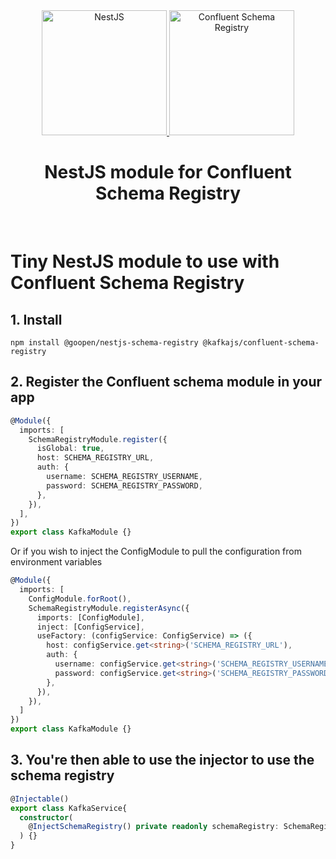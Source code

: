 <div align="center">
    <a align="center" href="https://nestjs.com/" target="_blank">
      <img src="https://raw.githubusercontent.com/goopen-bit/nestjs-schema-registry/main/assets/logo-small.svg" alt="NestJS" height=200/>
    </a>
    <a align="center" href="https://kafkajs.github.io/confluent-schema-registry/" target="_blank">
      <img src="https://raw.githubusercontent.com/goopen-bit/nestjs-schema-registry/main/assets/kafkajs-logoV2.svg" alt="Confluent Schema Registry" height=200/>
    </a>
    <h1 align="center">NestJS module for Confluent Schema Registry</h1>
  <br/>
</div>

# Tiny NestJS module to use with Confluent Schema Registry

## 1. Install

```shell
npm install @goopen/nestjs-schema-registry @kafkajs/confluent-schema-registry
```

## 2. Register the Confluent schema module in your app

```typescript
@Module({
  imports: [
    SchemaRegistryModule.register({
      isGlobal: true,
      host: SCHEMA_REGISTRY_URL,
      auth: {
        username: SCHEMA_REGISTRY_USERNAME,
        password: SCHEMA_REGISTRY_PASSWORD,
      },
    }),
  ],
})
export class KafkaModule {}
```

Or if you wish to inject the ConfigModule to pull the configuration from environment variables

```typescript
@Module({
  imports: [
    ConfigModule.forRoot(),
    SchemaRegistryModule.registerAsync({
      imports: [ConfigModule],
      inject: [ConfigService],
      useFactory: (configService: ConfigService) => ({
        host: configService.get<string>('SCHEMA_REGISTRY_URL'),
        auth: {
          username: configService.get<string>('SCHEMA_REGISTRY_USERNAME'),
          password: configService.get<string>('SCHEMA_REGISTRY_PASSWORD'),
        },
      }),
    }),
  ]
})
export class KafkaModule {}
````

## 3. You're then able to use the injector to use the schema registry

```typescript
@Injectable()
export class KafkaService{
  constructor(
    @InjectSchemaRegistry() private readonly schemaRegistry: SchemaRegistry,
  ) {}
}
```
